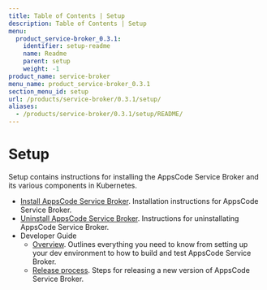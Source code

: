 ```yaml
---
title: Table of Contents | Setup
description: Table of Contents | Setup
menu:
  product_service-broker_0.3.1:
    identifier: setup-readme
    name: Readme
    parent: setup
    weight: -1
product_name: service-broker
menu_name: product_service-broker_0.3.1
section_menu_id: setup
url: /products/service-broker/0.3.1/setup/
aliases:
  - /products/service-broker/0.3.1/setup/README/
---
```

# Setup

Setup contains instructions for installing the AppsCode Service Broker and its various components in Kubernetes.

- [Install AppsCode Service Broker](/docs/setup/install.md). Installation instructions for AppsCode Service Broker.
- [Uninstall AppsCode Service Broker](/docs/setup/uninstall.md). Instructions for uninstallating AppsCode Service Broker.
- Developer Guide
  - [Overview](/docs/setup/developer-guide/overview.md). Outlines everything you need to know from setting up your dev environment to how to build and test AppsCode Service Broker.
  - [Release process](/docs/setup/developer-guide/release.md). Steps for releasing a new version of AppsCode Service Broker.
